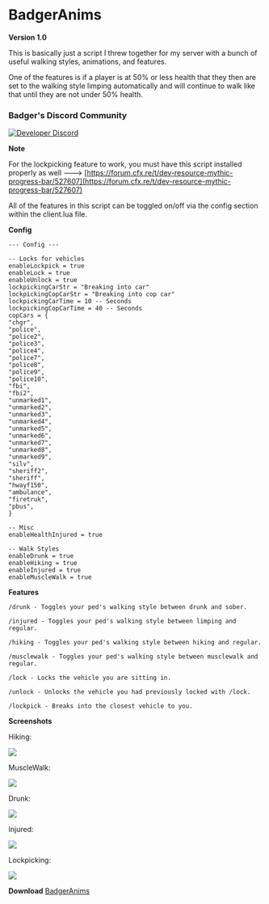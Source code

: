 # BadgerAnims

**Version 1.0** 

This is basically just a script I threw together for my server with a bunch of useful walking styles, animations, and features.

One of the features is if a player is at 50% or less health that they then are set to the walking style limping automatically and will continue to walk like that until they are not under 50% health.

### Badger's Discord Community

[![Developer Discord](https://discordapp.com/api/guilds/597445834153525298/widget.png?style=banner4)](https://discord.com/invite/WjB5VFz)

**Note** 

For the lockpicking feature to work, you must have this script installed properly as well ---&gt; [https://forum.cfx.re/t/dev-resource-mythic-progress-bar/527607](https://forum.cfx.re/t/dev-resource-mythic-progress-bar/527607)

All of the features in this script can be toggled on/off via the config section within the client.lua file.

**Config**

```text
--- Config ---

-- Locks for vehicles
enableLockpick = true
enableLock = true
enableUnlock = true
lockpickingCarStr = "Breaking into car"
lockpickingCopCarStr = "Breaking into cop car"
lockpickingCarTime = 10 -- Seconds
lockpickingCopCarTime = 40 -- Seconds
copCars = {
"chgr",
"police",
"police2",
"police3",
"police4",
"police7",
"police8",
"police9",
"police10",
"fbi",
"fbi2",
"unmarked1",
"unmarked2",
"unmarked3",
"unmarked4",
"unmarked5",
"unmarked6",
"unmarked7",
"unmarked8",
"unmarked9",
"silv",
"sheriff2",
"sheriff",
"hwayf150",
"ambulance",
"firetruk",
"pbus",
}

-- Misc
enableHealthInjured = true

-- Walk Styles
enableDrunk = true
enableHiking = true
enableInjured = true
enableMuscleWalk = true
```

**Features** 

`/drunk - Toggles your ped's walking style between drunk and sober.`

`/injured - Toggles your ped's walking style between limping and regular.`

`/hiking - Toggles your ped's walking style between hiking and regular.`

`/musclewalk - Toggles your ped's walking style between musclewalk and regular.`

`/lock - Locks the vehicle you are sitting in.`

`/unlock - Unlocks the vehicle you had previously locked with /lock.`

`/lockpick - Breaks into the closest vehicle to you.`

**Screenshots**

Hiking: 

![](https://i.gyazo.com/b767489678f953b5f099e731d40dbc07.gif)

MuscleWalk: 

![](https://i.gyazo.com/5082d61bd58a3832c9230c0bde2dcd8c.gif)

Drunk:

![](https://i.gyazo.com/bdea07bffeda38ef29df5d51a6b5179f.gif)

Injured: 

![](https://i.gyazo.com/8371b3fe54928dd3e6edebf25343ef9d.gif)

Lockpicking:

![](https://i.gyazo.com/63ff9b93b136bfb86a8aca4be0cbe612.gif)

**Download** [BadgerAnims](https://github.com/TheWolfBadger/BadgerAnims)

